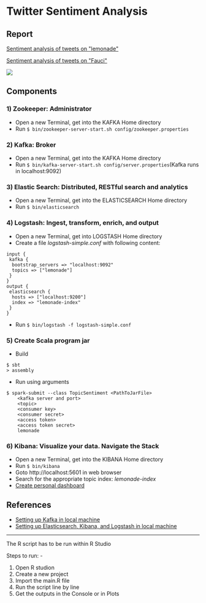 # Twitter Sentiment Analysis

## Report
[Sentiment analysis of tweets on "lemonade"](Twitter_Sentiment_Analysis-lemonade.pdf)

[Sentiment analysis of tweets on "Fauci"](Twitter_Sentiment_Analysis-lemonade.pdf)

![](tweet-sentiment.png)

## Components

### 1) Zookeeper: Administrator
* Open a new Terminal, get into the KAFKA Home directory
* Run `$ bin/zookeeper-server-start.sh config/zookeeper.properties`

### 2) Kafka: Broker
* Open a new Terminal, get into the KAFKA Home directory
* Run `$ bin/kafka-server-start.sh config/server.properties`(Kafka runs in localhost:9092)

### 3) Elastic Search: Distributed, RESTful search and analytics
* Open a new Terminal, get into the ELASTICSEARCH Home directory
* Run `$ bin/elasticsearch`

### 4) Logstash: Ingest, transform, enrich, and output
* Open a new Terminal, get into LOGSTASH Home directory
* Create a file *logstash-simple.conf* with following content:
```
input {
 kafka {
  bootstrap_servers => "localhost:9092"
  topics => ["lemonade"]
 }
}
output {
 elasticsearch {
  hosts => ["localhost:9200"]
  index => "lemonade-index"
 }
}
```
* Run `$ bin/logstash -f logstash-simple.conf`

### 5) Create Scala program jar
* Build
```
$ sbt
> assembly
```
* Run using arguments
```
$ spark-submit --class TopicSentiment <PathToJarFile>
    <kafka server and port> 
    <topic> 
    <consumer key> 
    <consumer secret> 
    <access token> 
    <access token secret> 
    lemonade
 ```

### 6) Kibana: Visualize your data. Navigate the Stack
* Open a new Terminal, get into the KIBANA Home directory
* Run `$ bin/kibana`
* Goto http://localhost:5601 in web browser
* Search for the appropriate topic index: *lemonade-index*
* [Create personal dashboard](https://www.elastic.co/guide/en/kibana/current/index.html)<br>

## References
* [Setting up Kafka in local machine](http://kafka.apache.org/quickstart)
* [Setting up Elasticsearch, Kibana, and Logstash in local machine](https://www.elastic.co/downloads)

---

The R script has to be run within R Studio

Steps to run: -
1) Open R studion
2) Create a new project
3) Import the main.R file
4) Run the script line by line
5) Get the outputs in the Console or in Plots
